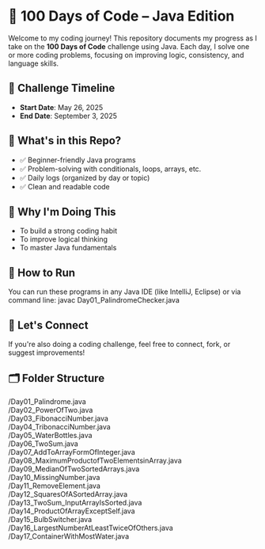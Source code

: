 # 💯 100 Days of Code – Java Edition

Welcome to my coding journey! This repository documents my progress as I take on the **100 Days of Code** challenge using Java. Each day, I solve one or more coding problems, focusing on improving logic, consistency, and language skills.

## 📅 Challenge Timeline
- **Start Date**: May 26, 2025
- **End Date**: September 3, 2025

## 📌 What's in this Repo?
- ✅ Beginner-friendly Java programs
- ✅ Problem-solving with conditionals, loops, arrays, etc.
- ✅ Daily logs (organized by day or topic)
- ✅ Clean and readable code

## 🚀 Why I'm Doing This
- To build a strong coding habit
- To improve logical thinking
- To master Java fundamentals

## 📖 How to Run
You can run these programs in any Java IDE (like IntelliJ, Eclipse) or via command line:
javac Day01_PalindromeChecker.java

## 🙌 Let's Connect
If you're also doing a coding challenge, feel free to connect, fork, or suggest improvements!

## 🗂️ Folder Structure
/Day01_Palindrome.java <br>
/Day02_PowerOfTwo.java <br>
/Day03_FibonacciNumber.java <br>
/Day04_TribonacciNumber.java <br>
/Day05_WaterBottles.java <br>
/Day06_TwoSum.java <br>
/Day07_AddToArrayFormOfInteger.java <br>
/Day08_MaximumProductofTwoElementsinArray.java <br>
/Day09_MedianOfTwoSortedArrays.java <br>
/Day10_MissingNumber.java <br>
/Day11_RemoveElement.java <br>
/Day12_SquaresOfASortedArray.java <br>
/Day13_TwoSum_InputArrayIsSorted.java <br>
/Day14_ProductOfArrayExceptSelf.java <br>
/Day15_BulbSwitcher.java <br>
/Day16_LargestNumberAtLeastTwiceOfOthers.java <br>
/Day17_ContainerWithMostWater.java <br>
